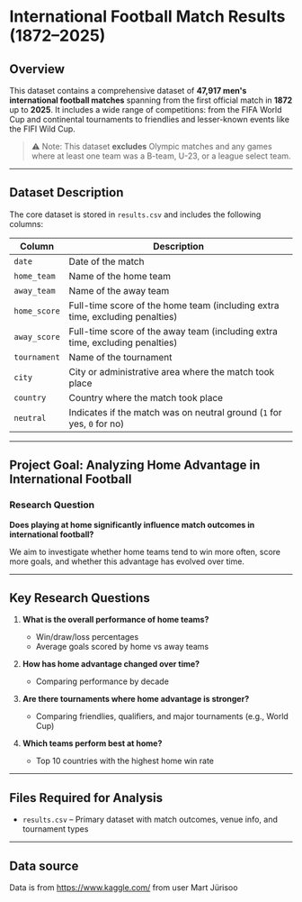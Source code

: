 # International Football Match Results (1872–2025)

## Overview

This dataset contains a comprehensive dataset of **47,917 men's international football matches** spanning from the first official match in **1872** up to **2025**. It includes a wide range of competitions: from the FIFA World Cup and continental tournaments to friendlies and lesser-known events like the FIFI Wild Cup.  

> ⚠️ Note: This dataset **excludes** Olympic matches and any games where at least one team was a B-team, U-23, or a league select team.

---

## Dataset Description

The core dataset is stored in `results.csv` and includes the following columns:

| Column         | Description                                                                 |
|----------------|-----------------------------------------------------------------------------|
| `date`         | Date of the match                                                           |
| `home_team`    | Name of the home team                                                       |
| `away_team`    | Name of the away team                                                       |
| `home_score`   | Full-time score of the home team (including extra time, excluding penalties)|
| `away_score`   | Full-time score of the away team (including extra time, excluding penalties)|
| `tournament`   | Name of the tournament                                                      |
| `city`         | City or administrative area where the match took place                     |
| `country`      | Country where the match took place                                          |
| `neutral`      | Indicates if the match was on neutral ground (`1` for yes, `0` for no)      |


---

## Project Goal: Analyzing Home Advantage in International Football

### Research Question

**Does playing at home significantly influence match outcomes in international football?**

We aim to investigate whether home teams tend to win more often, score more goals, and whether this advantage has evolved over time.

---

## Key Research Questions

1. **What is the overall performance of home teams?**
   - Win/draw/loss percentages
   - Average goals scored by home vs away teams

2. **How has home advantage changed over time?**
   - Comparing performance by decade

3. **Are there tournaments where home advantage is stronger?**
   - Comparing friendlies, qualifiers, and major tournaments (e.g., World Cup)

4. **Which teams perform best at home?**
   - Top 10 countries with the highest home win rate

---

## Files Required for Analysis

- `results.csv` – Primary dataset with match outcomes, venue info, and tournament types

---

## Data source 

Data is from https://www.kaggle.com/ from user Mart Jürisoo
